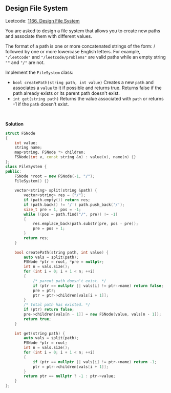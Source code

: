 ## Design File System

Leetcode: [1166. Design File System](https://leetcode-cn.com/problems/design-file-system/)

You are asked to design a file system that allows you to create new paths and associate them with different values.

The format of a path is one or more concatenated strings of the form: / followed by one or more lowercase English letters. For example, `"/leetcode"` and `"/leetcode/problems"` are valid paths while an empty string `""` and `"/"` are not.

Implement the `FileSystem` class:

- `bool createPath(string path, int value)` Creates a new `path` and associates a `value` to it if possible and returns true. Returns false if the path already exists or its parent path doesn't exist.
- `int get(string path)` Returns the value associated with `path` or returns -1 if the `path` doesn't exist.

<br/>

**Solution**

```cpp
struct FSNode
{
    int value;
    string name;
    map<string, FSNode *> children;
    FSNode(int v, const string &n) : value(v), name(n) {}
};
class FileSystem {
public:
    FSNode *root = new FSNode(-1, "/");
    FileSystem() {}
    
    vector<string> split(string &path) {
        vector<string> res = {"/"};
        if (path.empty()) return res;
        if (path.back() != '/') path.push_back('/');
        size_t pre = 1, pos = -1;
        while ((pos = path.find("/", pre)) != -1)
        {
            res.emplace_back(path.substr(pre, pos - pre));
            pre = pos + 1;
        }
        return res;
    }
    
    bool createPath(string path, int value) {
        auto vals = split(path);
        FSNode *ptr = root, *pre = nullptr;
        int n = vals.size();
        for (int i = 0; i + 1 < n; ++i)
        {
            /* parent path doesn't exist. */
            if (ptr == nullptr || vals[i] != ptr->name) return false;
            pre = ptr;
            ptr = ptr->children[vals[i + 1]];
        }
        /* total path has existed. */
        if (ptr) return false;
        pre->children[vals[n - 1]] = new FSNode(value, vals[n - 1]);
        return true;
    }
    
    int get(string path) {
        auto vals = split(path);
        FSNode *ptr = root;
        int n = vals.size();
        for (int i = 0; i + 1 < n; ++i)
        {
            if (ptr == nullptr || vals[i] != ptr->name) return -1;
            ptr = ptr->children[vals[i + 1]];
        }
        return ptr == nullptr ? -1 : ptr->value;
    }
};
```

